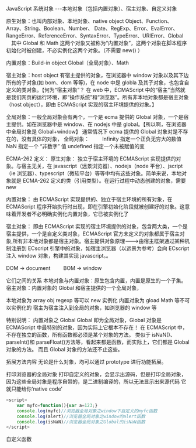 JavaScript 系统对象
---本地对象（包括内置对象）、宿主对象、自定义对象

原生对象：也叫内部对象、本地对象、native object
Object、Function、Array、String、Boolean、Number、
Date、RegExp、Error、EvalError、RangeError、ReferenceError、SyntaxError、TypeError、URIError、Global
　其中 Global 和 Math 这两个对象又被称为“内置对象”，这两个对象在脚本程序初始化时被创建，不必实例化这两个对象。（不需要 new() ）

内置对象：Build-in object
Global（全局对象）、Math

宿主对象：host object
有宿主提供的对象，在浏览器中 window 对象以及其下边所有的子对象(如 bom、dom 等等)，在 node 中是 globla 及其子对象，也包含自定义的类对象。【何为“宿主对象”？ 在 web 中，ECMAScript 中的“宿主”当然就是我们网页的运行环境，即“操作系统”和“浏览器”。所有非本地对象都是宿主对象（host object），即由 ECMAScript 实现的宿主环境提供的对象。】

全局对象：一般全局对象会有两个，一个是 ecma 提供的 Global 对象，一个是宿主提供。如在浏览器中是 window、在 nodejs 中是 global。【所以啊，在浏览器中全局对象是 Global+window】
通常情况下 ecma 提供的 Global 对象对是不存在的，没有具体的对象，
全局对象：
　　 Infinity 指定一个正负无穷大的数值
NaN 指定一个 “非数字” 值
undefined 指定一个未被赋值的变



ECMA-262 定义：
原生对象：
独立于宿主环境的 ECMAScript 实现提供的对象。与宿主无关，在 javascript（远景浏览器）、nodejs（node 平台）、jscript（ie 浏览器）、typescript（微软平台）等等中均有这些对象。简单来说，本地对象就是 ECMA-262 定义的类（引用类型）。在运行过程中动态创建的对象，需要 new

内置对象：
由 ECMAScript 实现提供的、独立于宿主环境的所有对象，在 ECMAScript 程序开始执行时出现，即在引擎初始化阶段就被创建好的对象。这意味着开发者不必明确实例化内置对象，它已被实例化了

宿主对象：
即由 ECMAScript 实现的宿主环境提供的对象，包含两大类，一个是宿主提供，一个是自定义类对象，ECMAScript 官方未定义的对象都属于宿主对象,所有非本地对象都是宿主对象。宿主提供对象原理--->由宿主框架通过某种机制注册到 ECscript 引擎中的对象，如宿主浏览器（以远景为参考）会向 ECscript 注入 window 对象，构建其实现 javascript。。

DOM -> document
　　 BOM -> window

它们之间的关系
本地对象与内置对象：原生包含内置，内置是原生的一个子集。
宿主对象：内置对象的 Global 和宿主提供的一个全局对象，

本地对象为 array obj regexp 等可以 new 实例化
内置对象为 gload Math 等不可以实例化的
宿主为宿主注入到全局的对象，如浏览器的 window 等

特别说明：
内置对象之 Global
Global 即为全局对象，Global 对象是 ECMAScript 中最特别的对象，因为实际上它根本不存在！
在 ECMAScript 中，不存在独立的函数，所有函数都必须是某个对象的方法。
类似于 isNaN()、parseInt()和 parseFloat()方法等，看起来都是函数，而实际上，它们都是 Global 对象的方法。
而且 Global 对象的方法还不止这些。

拓展方法内容
无论是什么对象，均可以通过 prototype 进行功能拓展。

打印浏览器的全局对象
打印自定义的对象，会显示出源码，但是打印全局对象，因为这些全局对象是程序自带的，是二进制编译的，所以无法显示出来源代码
它就只能给你‘native code’

```js
<script>
    var myfc=function(){var a=123;}
    console.log(myfc)//浏览器全局对象之window下自定义的myfc函数
    console.log(alert)//浏览器全局对象之window的alert函数
    console.log(isNaN)//浏览器全局对象之Global的isNaN函数
</script>
```

自定义函数
